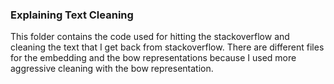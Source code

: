 ### Explaining Text Cleaning

This folder contains the code used for hitting the stackoverflow and cleaning the text that I get back from stackoverflow.
There are different files for the embedding and the bow representations because I used more aggressive cleaning with the bow representation.
